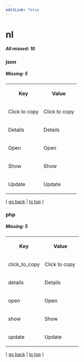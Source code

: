 ```yaml
---
editLink: false
---
```


# nl

##### All missed: 10


### json

##### Missing: 5

<table width="100%">
<tr><th width="50%">

Key

</th><th width="50%">

Value

</th></tr>
<tr><td width="50%">

Click to copy

</td><td width="50%">

Click to copy

</td></tr>
<tr><td width="50%">

Details

</td><td width="50%">

Details

</td></tr>
<tr><td width="50%">

Open

</td><td width="50%">

Open

</td></tr>
<tr><td width="50%">

Show

</td><td width="50%">

Show

</td></tr>
<tr><td width="50%">

Update

</td><td width="50%">

Update

</td></tr>
</table>

[ [go back](../status.md) | [to top](#) ]



### php

##### Missing: 5

<table width="100%">
<tr><th width="50%">

Key

</th><th width="50%">

Value

</th></tr>
<tr><td width="50%">

click_to_copy

</td><td width="50%">

Click to copy

</td></tr>
<tr><td width="50%">

details

</td><td width="50%">

Details

</td></tr>
<tr><td width="50%">

open

</td><td width="50%">

Open

</td></tr>
<tr><td width="50%">

show

</td><td width="50%">

Show

</td></tr>
<tr><td width="50%">

update

</td><td width="50%">

Update

</td></tr>
</table>

[ [go back](../status.md) | [to top](#) ]

